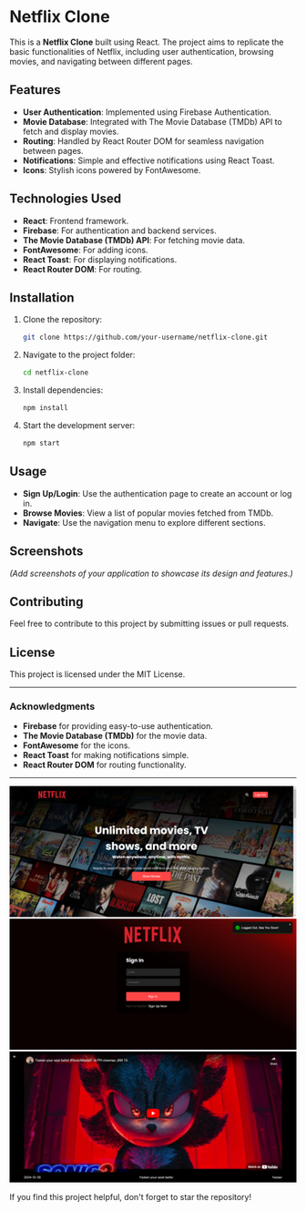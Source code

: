 # Netflix Clone

This is a **Netflix Clone** built using React. The project aims to replicate the basic functionalities of Netflix, including user authentication, browsing movies, and navigating between different pages.

## Features

- **User Authentication**: Implemented using Firebase Authentication.
- **Movie Database**: Integrated with The Movie Database (TMDb) API to fetch and display movies.
- **Routing**: Handled by React Router DOM for seamless navigation between pages.
- **Notifications**: Simple and effective notifications using React Toast.
- **Icons**: Stylish icons powered by FontAwesome.

## Technologies Used

- **React**: Frontend framework.
- **Firebase**: For authentication and backend services.
- **The Movie Database (TMDb) API**: For fetching movie data.
- **FontAwesome**: For adding icons.
- **React Toast**: For displaying notifications.
- **React Router DOM**: For routing.

## Installation

1. Clone the repository:
   ```bash
   git clone https://github.com/your-username/netflix-clone.git
   ```
2. Navigate to the project folder:
   ```bash
   cd netflix-clone
   ```
3. Install dependencies:

   ```bash
   npm install
   ```

4. Start the development server:
   ```bash
   npm start
   ```

## Usage

- **Sign Up/Login**: Use the authentication page to create an account or log in.
- **Browse Movies**: View a list of popular movies fetched from TMDb.
- **Navigate**: Use the navigation menu to explore different sections.

## Screenshots

_(Add screenshots of your application to showcase its design and features.)_

## Contributing

Feel free to contribute to this project by submitting issues or pull requests.

## License

This project is licensed under the MIT License.

---

### Acknowledgments

- **Firebase** for providing easy-to-use authentication.
- **The Movie Database (TMDb)** for the movie data.
- **FontAwesome** for the icons.
- **React Toast** for making notifications simple.
- **React Router DOM** for routing functionality.

---

![Screenshot of Netflix Clone](./src/assets/netflix%20clone.png)
![Screenshot of Netflix Clone](./src/assets/netflix%20login.png)
![Screenshot of Netflix Clone](./src/assets/player%20netflix.png)

If you find this project helpful, don't forget to star the repository!
